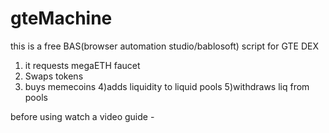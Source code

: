 # gteMachine
this is a free BAS(browser automation studio/bablosoft) script for GTE DEX
1) it requests megaETH faucet
2) Swaps tokens
3) buys memecoins
4)adds liquidity to liquid pools
5)withdraws liq from pools

before using watch a video guide - 
